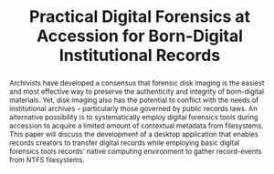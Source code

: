 ---
layout: post
title:  'Practical Digital Forensics at Accession for Born-Digital Institutional Records'
journal: Code4Lib Journal, Issue 31
link: http://journal.code4lib.org/articles/11239
abstract: Archivists have developed a consensus that forensic disk imaging is the easiest and most effective way to preserve the authenticity and integrity of born-digital materials. Yet, disk imaging also has the potential to conflict with the needs of institutional archives – particularly those governed by public records laws. An alternative possibility is to systematically employ digital forensics tools during accession to acquire a limited amount of contextual metadata from filesystems. This paper will discuss the development of a desktop application that enables records creators to transfer digital records while employing basic digital forensics tools records’ native computing environment to gather record-events from NTFS filesystems.
---
